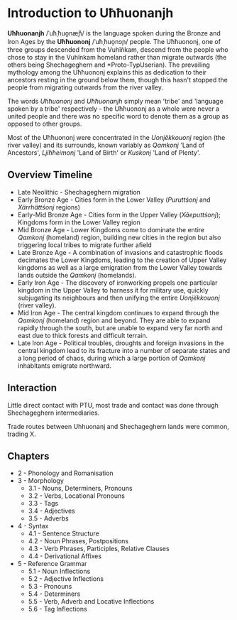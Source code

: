 # Introduction to Uħħuonanjh

**Uħħuonanjh** /ˈuħˌħuo̯næɲ̊/ is the language spoken during the Bronze and Iron Ages by the **Uħħuononj** /ˈuħˌħuo̯nɔɲ/ people.  The Uħħuononj, one of three groups descended from the Vuhîñkam, descend from the people who chose to stay in the Vuhînkam homeland rather than migrate outwards (the others being Shechageghern and *Proto-TypUserian).  The prevailing mythology among the Uħħuononj explains this as dedication to their ancestors resting in the ground below them, though this hasn't stopped the people from migrating outwards from the river valley.

The words *Uħħuononj* and *Uħħuonanjh* simply mean 'tribe' and 'language spoken by a tribe' respectively - the Uħħuononj as a whole were never a united people and there was no specific word to denote them as a group as opposed to other groups.

Most of the Uħħuononj were concentrated in the *Uonjëkkouonj* region (the river valley) and its surrounds, known variably as *Qamkonj* 'Land of Ancestors', *Ljiħħeimonj* 'Land of Birth' or *Kuskonj* 'Land of Plenty'.

## Overview Timeline

- Late Neolithic - Shechageghern migration
- Early Bronze Age - Cities form in the Lower Valley (*Puruttśonj* and *Xärrhättśonj* regions)
- Early-Mid Bronze Age - Cities form in the Upper Valley (*Xâeputtśonj*); Kingdoms form in the Lower Valley region
- Mid Bronze Age - Lower Kingdoms come to dominate the entire *Qamkonj* (homeland) region, building new cities in the region but also triggering local tribes to migrate further afield
- Late Bronze Age - A combination of invasions and catastrophic floods decimates the Lower Kingdoms, leading to the creation of Upper Valley kingdoms as well as a large emigration from the Lower Valley towards lands outside the *Qamkonj* (homelands).
- Early Iron Age - The discovery of ironworking propels one particular kingdom in the Upper Valley to harness it for military use, quickly subjugating its neighbours and then unifying the entire *Uonjëkkouonj* (river valley).
- Mid Iron Age - The central kingdom continues to expand through the *Qamkonj* (homeland) region and beyond.  They are able to expand rapidly through the south, but are unable to expand very far north and east due to thick forests and difficult terrain.
- Late Iron Age - Political troubles, droughts and foreign invasions in the central kingdom lead to its fracture into a number of separate states and a long period of chaos, during which a large portion of *Qamkonj* inhabitants emigrate northward.

## Interaction

Little direct contact with PTU, most trade and contact was done through Shechageghern intermediaries.

Trade routes between Uhhuonanj and Shechageghern lands were common, trading X.

## Chapters

- 2 - Phonology and Romanisation
- 3 - Morphology
  - 3.1 - Nouns, Determiners, Pronouns
  - 3.2 - Verbs, Locational Pronouns
  - 3.3 - Tags
  - 3.4 - Adjectives
  - 3.5 - Adverbs
- 4 - Syntax
  - 4.1 - Sentence Structure
  - 4.2 - Noun Phrases, Postpositions
  - 4.3 - Verb Phrases, Participles, Relative Clauses
  - 4.4 - Derivational Affixes
- 5 - Reference Grammar
  - 5.1 - Noun Inflections
  - 5.2 - Adjective Inflections
  - 5.3 - Pronouns
  - 5.4 - Determiners
  - 5.5 - Verb, Adverb and Locative Inflections
  - 5.6 - Tag Inflections

<!-- ## Appendix chapters

These chapters will come in a separate document

- 6 - Semantics
  - 6.1 - Noun Class-Change and Derivation
  - 6.2 - Perfective and Imperfective Verbs
- 7 - Culture and Vocabulary
  - 7.1 - Nature and Environment
  - 7.2 - Mythology
  - 7.3 - Agriculture and Food
  - 7.4 - Industry and Infrastructure
  - 7.5 - Community and Society -->
